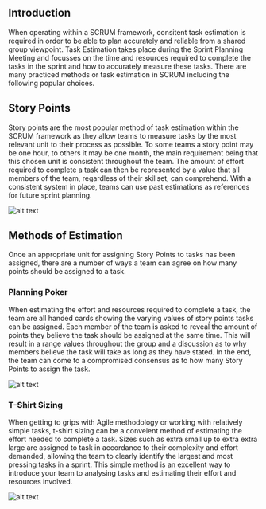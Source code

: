 ## Introduction 
When operating within a SCRUM framework, consitent task estimation is required in order to be able to plan accurately and reliable from a shared group viewpoint.
Task Estimation takes place during the Sprint Planning Meeting and focusses on the time and resources required to complete the tasks in the sprint and how to accurately measure these tasks.
There are many practiced methods or task estimation in SCRUM including the following popular choices.

## Story Points
Story points are the most popular method of task estimation within the SCRUM framework as they allow teams to measure tasks by the most relevant unit to their process as possible. To some teams a story point may be one hour, to others it may be one month, the main requirement being that this chosen unit is consistent throughout the team. The amount of effort required to complete a task can then be represented by a value that all members of the team, regardless of their skillset, can comprehend. With a consistent system in place, teams can use past estimations as references for future sprint planning.

![alt text](https://d2o2utebsixu4k.cloudfront.net/media/images/1535700232368-image5.png "An example of Story Points as a method of Task Estimation for building projects.")

## Methods of Estimation
Once an appropriate unit for assigning Story Points to tasks has been assigned, there are a number of ways a team can agree on how many points should be assigned to a task.

### Planning Poker
When estimating the effort and resources required to complete a task, the team are all handed cards showing the varying values of story points tasks can be assigned. Each member of the team is asked to reveal the amount of points they believe the task should be assigned at the same time. This will result in a range values throughout the group and a discussion as to why members believe the task will take as long as they have stated. In the end, the team can come to a compromised consensus as to how many Story Points to assign the task.

![alt text](https://www.mountaingoatsoftware.com/uploads/blog/poker-discussion.png "Planning Poker in progress.")

### T-Shirt Sizing
When getting to grips with Agile methodology or working with relatively simple tasks, t-shirt sizing can be a conveient method of estimating the effort needed to complete a task. Sizes such as extra small up to extra extra large are assigned to task in accordance to their complexity and effort demanded, allowing the team to clearly identify the largest and most pressing tasks in a sprint. This simple method is an excellent way to introduce your team to analysing tasks and estimating their effort and resources involved. 

![alt text](https://csharpcorner.azureedge.net/article/agile-story-point-estimation-techniques2/Images/User_Story-TshirtSize.JPG "T-Shirt Sizing.")